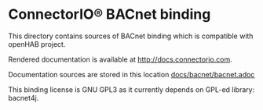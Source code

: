 # ConnectorIO® BACnet binding

This directory contains sources of BACnet binding which is compatible with openHAB project.

Rendered documentation is available at http://docs.connectorio.com.

Documentation sources are stored in this location [docs/bacnet/bacnet.adoc](docs/bacnet/bacnet.adoc)


This binding license is GNU GPL3 as it currently depends on GPL-ed library: bacnet4j.